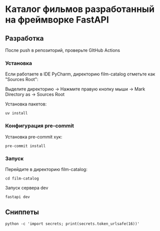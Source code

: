 # Каталог фильмов разработанный на фреймворке FastAPI

## Разработка

После push в репозиторий, проверьте GItHub Actions

### Установка

Если работаете в IDE PyCharm, директорию film-catalog отметьте как "Sources Root":

Выделите директорию -> Нажмите правую кнопку мыши -> Mark Directory as -> Sources Root

Установка пакетов:
```shell
uv install
```

### Конфигурация pre-commit

Установка pre-commit хук:
```shell
pre-commit install
```

### Запуск

Перейдите в директорию film-catalog:
```shell
cd film-catalog
```

Запуск сервера dev
```shell
fastapi dev
```

## Сниппеты

```shell
python -c 'import secrets; print(secrets.token_urlsafe(16))'
```
